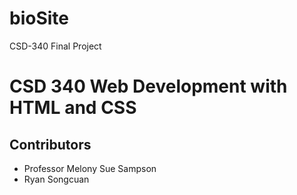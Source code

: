 # bioSite
CSD-340 Final Project
<h1>CSD 340 Web Development with HTML and CSS</h1>
<h2>Contributors</h2>
<ul>
  <li>Professor Melony Sue Sampson</li>
  <li>Ryan Songcuan</li>
</ul>
